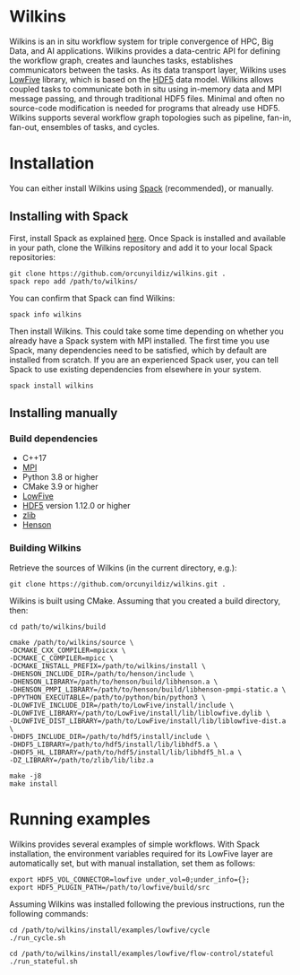 # Wilkins
Wilkins is an in situ workflow system for triple convergence of HPC, Big Data, and AI applications. 
Wilkins provides a data-centric API for defining the workflow graph, creates and launches tasks, establishes communicators between the tasks. 
As its data transport layer, Wilkins uses [LowFive](https://github.com/diatomic/LowFive) library, which is based on the [HDF5](https://www.hdfgroup.org/solutions/hdf5/) data model.
Wilkins allows coupled tasks to communicate both in situ using in-memory data and MPI message passing, and through traditional HDF5 files.
Minimal and often no source-code modification is needed for programs that already use HDF5.
Wilkins supports several workflow graph topologies such as pipeline, fan-in, fan-out, ensembles of tasks, and cycles. 

# Installation

You can either install Wilkins using [Spack](https://spack.readthedocs.io/en/latest/) (recommended), or manually.

## Installing with Spack

First, install Spack as explained [here](https://spack.readthedocs.io/en/latest/getting_started.html). Once Spack is
installed and available in your path, clone the Wilkins repository and add it to your local Spack repositories:

```
git clone https://github.com/orcunyildiz/wilkins.git .
spack repo add /path/to/wilkins/
```

You can confirm that Spack can find Wilkins:
```
spack info wilkins
```

Then install Wilkins. This could take some time depending on whether you already have a Spack system with MPI
installed. The first time you use Spack, many dependencies need to be satisfied, which by default are installed from
scratch. If you are an experienced Spack user, you can tell Spack to use existing dependencies from
elsewhere in your system.

```
spack install wilkins
```

## Installing manually

### Build dependencies

- C++17
- [MPI](http://www.mpich.org)
- Python 3.8 or higher
- CMake 3.9 or higher
- [LowFive](https://github.com/diatomic/LowFive) 
- [HDF5](https://www.hdfgroup.org/solutions/hdf5/) version 1.12.0 or higher
- [zlib](https://www.zlib.net/)
- [Henson](https://github.com/henson-insitu/henson)

### Building Wilkins

Retrieve the sources of Wilkins (in the current directory, e.g.):
```
git clone https://github.com/orcunyildiz/wilkins.git .
```

Wilkins is built using CMake. Assuming that you created a build directory, then:
```
cd path/to/wilkins/build

cmake /path/to/wilkins/source \
-DCMAKE_CXX_COMPILER=mpicxx \
-DCMAKE_C_COMPILER=mpicc \
-DCMAKE_INSTALL_PREFIX=/path/to/wilkins/install \
-DHENSON_INCLUDE_DIR=/path/to/henson/include \
-DHENSON_LIBRARY=/path/to/henson/build/libhenson.a \
-DHENSON_PMPI_LIBRARY=/path/to/henson/build/libhenson-pmpi-static.a \
-DPYTHON_EXECUTABLE=/path/to/python/bin/python3 \
-DLOWFIVE_INCLUDE_DIR=/path/to/LowFive/install/include \
-DLOWFIVE_LIBRARY=/path/to/LowFive/install/lib/liblowfive.dylib \
-DLOWFIVE_DIST_LIBRARY=/path/to/LowFive/install/lib/liblowfive-dist.a \
-DHDF5_INCLUDE_DIR=/path/to/hdf5/install/include \
-DHDF5_LIBRARY=/path/to/hdf5/install/lib/libhdf5.a \
-DHDF5_HL_LIBRARY=/path/to/hdf5/install/lib/libhdf5_hl.a \
-DZ_LIBRARY=/path/to/zlib/lib/libz.a 

make -j8
make install
```

# Running examples

Wilkins provides several examples of simple workflows. 
With Spack installation, the environment variables required for its LowFive layer are automatically set, but with manual installation,
set them as follows:

```
export HDF5_VOL_CONNECTOR=lowfive under_vol=0;under_info={};
export HDF5_PLUGIN_PATH=/path/to/lowfive/build/src
```

Assuming Wilkins was installed following the previous instructions, run the following commands:
```
cd /path/to/wilkins/install/examples/lowfive/cycle
./run_cycle.sh

cd /path/to/wilkins/install/examples/lowfive/flow-control/stateful
./run_stateful.sh

```
